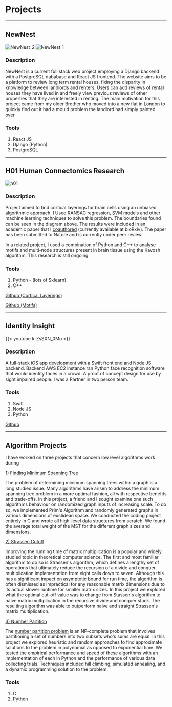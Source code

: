 # Projects

---

## NewNest

![NewNest_2](/nn_1.png)
![NewNest_1](/nn_2.png)

### Description 

NewNest is a current full stack web project employing a Django backend with a PostgreSQL dababase and React JS
frontend. The website aims to be a platform to review long term rental houses, fixing the disparity in knowledge
between landlords and renters. Users can add reviews of rental houses they have lived in and freely view
previous reviews of other properties that they are interested in renting. The main motivation for this project
came from my older Brother who moved into a new flat in London to quickly find out it had a mould problem
the landlord had simply painted over. 

### Tools

1) React JS
2) Django (Python)
3) PostgreSQL 

---

## H01 Human Connectomics Research 

![h01](/h01.png)

### Description 

Project aimed to 
find cortical layerings for brain cells using an unbiased algorithmic approach. I Used RANSAC regression, 
SVM models and other machine learning techniques to solve this problem. The boundaries found can be seen in the diagram above. 
The results were included in an academic paper that I [coauthored](https://www.biorxiv.org/content/10.1101/2021.05.29.446289v2) 
(currently available at bioRxiv). The paper has been submitted to Nature and is currently under peer review. 

In a related project, I used a combination of Python and C++ to analyse motifs and multi-node structures present
in brain tissue using the Kavosh algorithm. This research is still ongoing.

### Tools 

1) Python - (lots of Sklearn)
2) C++

[Github (Cortical Layerings)](https://github.com/LukeBailey181/h01)

[Github (Motifs)](https://github.com/LukeBailey181/motifs)

---

## Identity Insight 

{{< youtube k-ZsSXN_0Mo >}}

### Description

A full-stack iOS app development with a Swift front end and Node JS backend. Backend AWS EC2 instance ran Python face recognition
software that would identify faces in a crowd. A proof of concept design for use by sight impaired people. I was a
Partner in two person team.

### Tools 

1) Swift
2) Node JS
3) Python 

[Github](https://github.com/LukeBailey181/IdentityInsight)

---

## Algorithm Projects

I have worked on three projects that concern low level algorithms work during  


[1) Finding Minimum Spanning Tree](https://github.com/LukeBailey181/minimum-spanning-trees)

The problem of determining minimum spanning trees within a graph is a long studied issue. Many algorithms have arisen 
to address the minimum spanning tree problem in a more optimal fashion, all 
with respective benefits and trade-offs. In this project, a friend and I sought examine one such algorithms behaviour on 
randomized graph inputs of increasing scale. To do so, we implemented Prim's 
Algorithm and randomly generated graphs in various dimensions of euclidean space. We conducted
the coding project entirely in C and wrote all high-level data structures from scratch.
We found the average total weight of the MST for the different graph sizes and dimensions. 


[2) Strassen Cutoff](https://github.com/LukeBailey181/strassen-cutoff)

Improving the running time of matrix multiplication is a popular and widely studied topic in theoretical computer science. 
The first and most familiar algorithm to do so is Strassen's algorithm, which defines a lengthy set of operations that ultimately 
reduce the recursion of a divide and conquer multiplication implementation from eight calls down to seven. Although this has a 
significant impact on asymptotic bound for run time, the algorithm is often dismissed as impractical for any reasonable matrix dimensions 
due to its actual slower runtime for smaller matrix sizes. In this project we explored what the optimal cut-off value was to change
from Stassen's algorithm to naive matrix multiplication in the recursive divide and conquer stack. The resulting algorithm 
was able to outperform naive and straight Strassen's matrix multiplication.

[3) Number Partition](https://github.com/LukeBailey181/number-partition)

The [number partition problem](https://en.wikipedia.org/wiki/Partition_problem) is an NP-complete problem that involves partitioning 
a set of numbers into two subsets who's sums are equal. In this project we explored heuristic and 
random approaches to find approximate solutions to the problem in polynomial as opposed to exponential time. We 
tested the empirical performance and speed of these algorithms with an implementation of each in Python and 
the performance of various data collecting trials. Techniques included hill climbing, simulated annealing, and a dynamic programming solution to the problem.

### Tools

1) C
2) Python 

  
  

